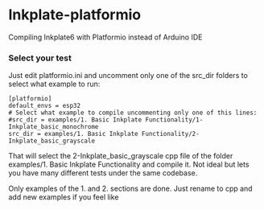 # Inkplate-platformio
Compiling Inkplate6 with Platformio instead of Arduino IDE

### Select your test

Just edit platformio.ini and uncomment only one of the src_dir folders to select what example to run:

    [platformio]
    default_envs = esp32
    # Select what example to compile uncommenting only one of this lines:
    #src_dir = examples/1. Basic Inkplate Functionality/1-Inkplate_basic_monochrome
    src_dir = examples/1. Basic Inkplate Functionality/2-Inkplate_basic_grayscale

That will select the 2-Inkplate_basic_grayscale cpp file of the folder examples/1. Basic Inkplate Functionality and compile it. Not ideal but lets you have many different tests under the same codebase.

Only examples of the 1. and 2. sections are done. Just rename to cpp and add new examples if you feel like